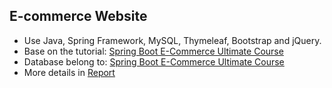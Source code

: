 ## E-commerce Website
- Use Java, Spring Framework, MySQL, Thymeleaf, Bootstrap and jQuery.
- Base on the tutorial: [Spring Boot E-Commerce Ultimate Course](https://www.udemy.com/course/spring-boot-e-commerce-ultimate/)
- Database belong to: [Spring Boot E-Commerce Ultimate Course](https://www.udemy.com/course/spring-boot-e-commerce-ultimate/)
- More details in [Report](https://drive.google.com/file/d/1_Ys_qRdX_LiJM-lQPkAUchs2ABWxsLEs/view?usp=share_link)
